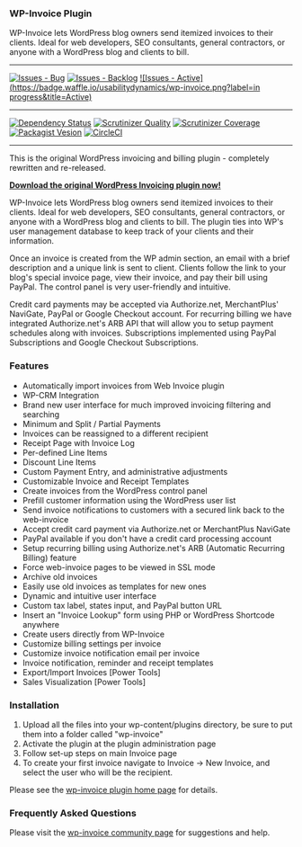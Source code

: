 ### WP-Invoice Plugin

WP-Invoice lets WordPress blog owners send itemized invoices to their clients. Ideal for web developers, SEO consultants, general contractors, or anyone with a WordPress blog and clients to bill.

***
[![Issues - Bug](https://badge.waffle.io/usabilitydynamics/wp-invoice.png?label=bug&title=Bugs)](http://waffle.io/usabilitydynamics/wp-invoice)
[![Issues - Backlog](https://badge.waffle.io/usabilitydynamics/wp-invoice.png?label=backlog&title=Backlog)](http://waffle.io/usabilitydynamics/wp-invoice/)
[![Issues - Active](https://badge.waffle.io/usabilitydynamics/wp-invoice.png?label=in progress&title=Active)](http://waffle.io/usabilitydynamics/wp-invoice/)
***
[![Dependency Status](https://gemnasium.com/usabilitydynamics/wp-invoice.svg)](https://gemnasium.com/usabilitydynamics/wp-invoice)
[![Scrutinizer Quality](http://img.shields.io/scrutinizer/g/usabilitydynamics/wp-invoice.svg)](https://scrutinizer-ci.com/g/usabilitydynamics/wp-invoice)
[![Scrutinizer Coverage](http://img.shields.io/scrutinizer/coverage/g/usabilitydynamics/wp-invoice.svg)](https://scrutinizer-ci.com/g/usabilitydynamics/wp-invoice)
[![Packagist Vesion](http://img.shields.io/packagist/v/usabilitydynamics/wp-invoice.svg)](https://packagist.org/packages/usabilitydynamics/wp-invoice)
[![CircleCI](https://circleci.com/gh/usabilitydynamics/wp-invoice.png)](https://circleci.com/gh/usabilitydynamics/wp-invoice)
***

This is the original WordPress invoicing and billing plugin - completely rewritten and re-released.

**[Download the original WordPress Invoicing plugin now!](http://downloads.wordpress.org/plugin/wp-invoice.zip)**

WP-Invoice lets WordPress blog owners send itemized invoices to their clients. Ideal for web developers, SEO consultants, general contractors, or anyone with a WordPress blog and clients to bill. The plugin ties into WP's user management database to keep track of your clients and their information.

Once an invoice is created from the WP admin section, an email with a brief description and a unique link is sent to client. Clients follow the link to your blog's special invoice page, view their invoice, and pay their bill using PayPal. The control panel is very user-friendly and intuitive.

Credit card payments may be accepted via Authorize.net, MerchantPlus' NaviGate, PayPal or Google Checkout account. For recurring billing we have integrated Authorize.net's ARB API that will allow you to setup payment schedules along with invoices. Subscriptions implemented using PayPal Subscriptions and Google Checkout Subscriptions.

### Features

* Automatically import invoices from Web Invoice plugin
* WP-CRM Integration
* Brand new user interface for much improved invoicing filtering and searching
* Minimum and Split / Partial Payments
* Invoices can be reassigned to a different recipient
* Receipt Page with Invoice Log
* Per-defined Line Items
* Discount Line Items
* Custom Payment Entry, and administrative adjustments
* Customizable Invoice and Receipt Templates
* Create invoices from the WordPress control panel
* Prefill customer information using the WordPress user list
* Send invoice notifications to customers with a secured link back to the web-invoice
* Accept credit card payment via Authorize.net or MerchantPlus NaviGate
* PayPal available if you don't have a credit card processing account
* Setup recurring billing using Authorize.net's ARB (Automatic Recurring Billing) feature
* Force web-invoice pages to be viewed in SSL mode
* Archive old invoices
* Easily use old invoices as templates for new ones
* Dynamic and intuitive user interface
* Custom tax label, states input, and PayPal button URL
* Insert an "Invoice Lookup" form using PHP or WordPress Shortcode anywhere
* Create users directly from WP-Invoice
* Customize billing settings per invoice
* Customize invoice notification email per invoice
* Invoice notification, reminder and receipt templates
* Export/Import Invoices [Power Tools]
* Sales Visualization [Power Tools]

### Installation

1. Upload all the files into your wp-content/plugins directory, be sure to put them into a folder called "wp-invoice"
2. Activate the plugin at the plugin administration page
3. Follow set-up steps on main Invoice page
4. To create your first invoice navigate to Invoice -> New Invoice, and select the user who will be the recipient.

Please see the [wp-invoice plugin home page](https://usabilitydynamics.com/products/wp-invoice/) for details.

### Frequently Asked Questions

Please visit the [wp-invoice community page](https://usabilitydynamics.com/products/wp-invoice/forums/) for suggestions and help.
